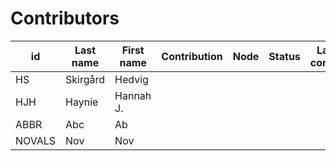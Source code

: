 
# Contributors


id | Last name | First name | Contribution | Node | Status | Language competence | GitHub-username | email | photo | bio
 ---  |  ---  |  ---  |  ---  |  ---  |  ---  |  ---  |  ---  |  ---  |  ---  |  ---
HS | Skirgård             | Hedvig        |                ||||||<img src="abc">|CV
HJH| Haynie               | Hannah J.     |                |||||||
ABBR| Abc               | Ab     |                |||||||
NOVALS| Nov               | Nov     |                |||||||
